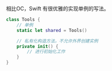 相比OC，Swift 有很优雅的实现单例的写法。


```swift
class Tools {
    // 单例
    static let shared = Tools()

    // 私有化构造方法，不允许外界创建实例
    private init() {
        // 进行初始化工作
    }
}
```
